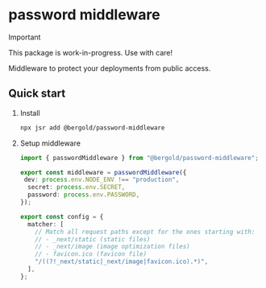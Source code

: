 # password middleware

> [!IMPORTANT]  
> This package is work-in-progress. Use with care!

Middleware to protect your deployments from public access.

## Quick start

1. Install

   ```sh
   npx jsr add @bergold/password-middleware
   ```

2. Setup middleware

   ```ts
   import { passwordMiddleware } from "@bergold/password-middleware";

   export const middleware = passwordMiddleware({
    dev: process.env.NODE_ENV !== "production",
     secret: process.env.SECRET,
     password: process.env.PASSWORD,
   });

   export const config = {
     matcher: [
       // Match all request paths except for the ones starting with:
       // - _next/static (static files)
       // - _next/image (image optimization files)
       // - favicon.ico (favicon file)
       "/((?!_next/static|_next/image|favicon.ico).*)",
     ],
   };
   ```
